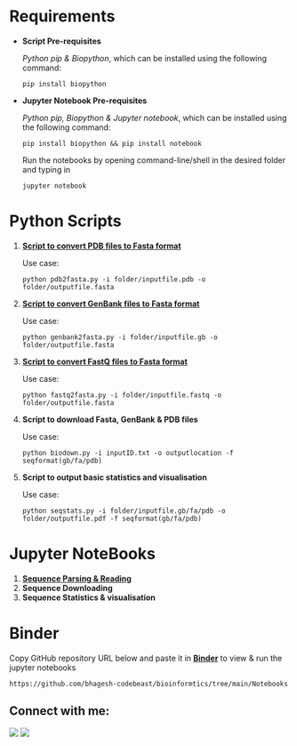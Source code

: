 # Requirements

- **Script Pre-requisites**
    
    *Python pip & Biopython*, which can be installed using the following command: 
    ```
    pip install biopython
    ```

- **Jupyter Notebook Pre-requisites** 
    
    *Python pip, Biopython & Jupyter notebook*, which can be installed using the following command: 
    ```
    pip install biopython && pip install notebook
    ```

    Run the notebooks by opening command-line/shell in the desired folder and typing in 
    ``` 
    jupyter notebook 
    ```

# Python Scripts
1. [**Script to convert PDB files to Fasta format**](https://github.com/bhagesh-codebeast/Bioinformtics/blob/main/Scripts/pdb2fasta.py)

    Use case:
  
    ```
    python pdb2fasta.py -i folder/inputfile.pdb -o folder/outputfile.fasta
    ```
2. [**Script to convert GenBank files to Fasta format**](https://github.com/bhagesh-codebeast/Bioinformtics/blob/main/Scripts/genbank2fasta.py)

    Use case:
  
    ```
    python genbank2fasta.py -i folder/inputfile.gb -o folder/outputfile.fasta
    ```

3. [**Script to convert FastQ files to Fasta format**](https://github.com/bhagesh-codebeast/Bioinformtics/blob/main/Scripts/fastq2fasta.py)

    Use case:
  
    ```
    python fastq2fasta.py -i folder/inputfile.fastq -o folder/outputfile.fasta
    ```
3. **Script to download Fasta, GenBank & PDB files**

    Use case:
  
    ```
    python biodown.py -i inputID.txt -o outputlocation -f seqformat(gb/fa/pdb)
    ```
3. **Script to output basic statistics and visualisation**

    Use case:
  
    ```
    python seqstats.py -i folder/inputfile.gb/fa/pdb -o folder/outputfile.pdf -f seqformat(gb/fa/pdb)
    ```

# Jupyter NoteBooks

1. [**Sequence Parsing & Reading**](https://github.com/bhagesh-codebeast/Bioinformtics/blob/main/Notebooks/sequence_parsing%26reading.ipynb)
2. **Sequence Downloading**
3. **Sequence Statistics & visualisation**

# Binder
Copy GitHub repository URL below and paste it in [**Binder**](https://mybinder.org/) to view & run the jupyter notebooks
```
https://github.com/bhagesh-codebeast/bioinformtics/tree/main/Notebooks
````

## Connect with me:

[![](https://img.shields.io/badge/linkedin-bhageshhunakunti-informational?style=flat&logo=LinkedIn&logoColor=white&color=2bbc8a)](https://www.linkedin.com/in/bhagesh-hunakunti/)
![](https://img.shields.io/badge/mail-hunakuntibhagesh@gmail.com-informational?style=flat&logo=gmail&logoColor=white&color=2bbc8a)
